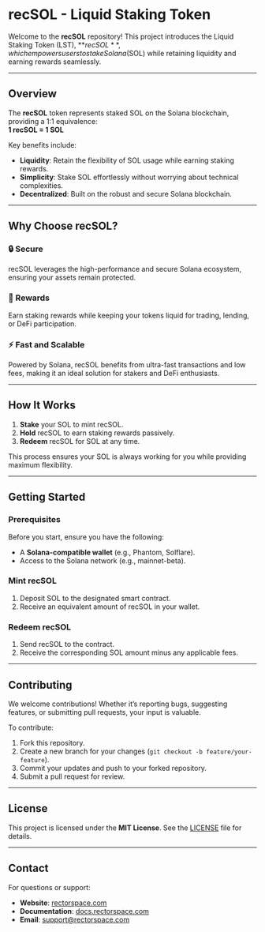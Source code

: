 # recSOL - Liquid Staking Token

Welcome to the **recSOL** repository! This project introduces the Liquid Staking Token (LST), **$recSOL**, which empowers users to stake Solana ($SOL) while retaining liquidity and earning rewards seamlessly.  

---

## Overview

The **recSOL** token represents staked SOL on the Solana blockchain, providing a 1:1 equivalence:  
**1 recSOL = 1 SOL**

Key benefits include:  
- **Liquidity**: Retain the flexibility of SOL usage while earning staking rewards.  
- **Simplicity**: Stake SOL effortlessly without worrying about technical complexities.  
- **Decentralized**: Built on the robust and secure Solana blockchain.  

---

## Why Choose recSOL?

### 🔒 Secure  
recSOL leverages the high-performance and secure Solana ecosystem, ensuring your assets remain protected.

### 💸 Rewards  
Earn staking rewards while keeping your tokens liquid for trading, lending, or DeFi participation.

### ⚡ Fast and Scalable  
Powered by Solana, recSOL benefits from ultra-fast transactions and low fees, making it an ideal solution for stakers and DeFi enthusiasts.

---

## How It Works  

1. **Stake** your SOL to mint recSOL.  
2. **Hold** recSOL to earn staking rewards passively.  
3. **Redeem** recSOL for SOL at any time.  

This process ensures your SOL is always working for you while providing maximum flexibility.

---

## Getting Started  

### Prerequisites  

Before you start, ensure you have the following:  
- A **Solana-compatible wallet** (e.g., Phantom, Solflare).  
- Access to the Solana network (e.g., mainnet-beta).  

### Mint recSOL  

1. Deposit SOL to the designated smart contract.  
2. Receive an equivalent amount of recSOL in your wallet.

### Redeem recSOL  

1. Send recSOL to the contract.  
2. Receive the corresponding SOL amount minus any applicable fees.

---

## Contributing  

We welcome contributions! Whether it’s reporting bugs, suggesting features, or submitting pull requests, your input is valuable.  

To contribute:  
1. Fork this repository.  
2. Create a new branch for your changes (`git checkout -b feature/your-feature`).  
3. Commit your updates and push to your forked repository.  
4. Submit a pull request for review.

---

## License  

This project is licensed under the **MIT License**. See the [LICENSE](LICENSE) file for details.

---

## Contact  

For questions or support:  
- **Website**: [rectorspace.com](https://rectorspace.com)  
- **Documentation**: [docs.rectorspace.com](https://docs.rectorspace.com/extras/recsol-lst)  
- **Email**: support@rectorspace.com  
